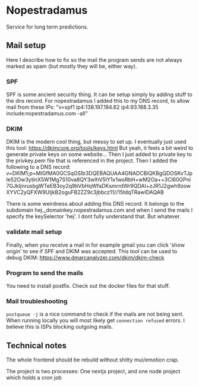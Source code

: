 # Nopestradamus

Service for long term predictions.

## Mail setup

Here I describe how to fix so the mail the program sends are not always marked as spam (but mostly they will be, either way).

### SPF

SPF is some ancient security thing. It can be setup simply by adding stuff to the dns record.
For nopestradamus I added this to my DNS record, to allow mail from these IPs:
"v=spf1 ip4:138.197.184.62 ip4:93.188.3.35 include:nopestradamus.com -all"

### DKIM

DKIM is the modern cool thing, but messy to set up. I eventually just used this tool: https://dkimcore.org/tools/keys.html
But yeah, it feels a bit weird to generate private keys on some website...
Then I just added to private key to the privkey.pem file that is referenced in the project.
Then I added the following to a DNS record:
v=DKIM1;p=MIGfMA0GCSqGSIb3DQEBAQUAA4GNADCBiQKBgQDOSKvTJpIe52Ow3ytinX5W1Mg7S10va8QY3wIhV5IY1x1woRbH+wM2Oa++3Cl60GPni7GJkIjnrusbgWTeEB3oy2q9bVbHqWfaDKsmrrdWr9QDAI+zJR1J2gwh9zowXYVC2yQFXW9UIjkB2oguFB2ZZ9c3jbbcz11//15tdqTRawIDAQAB

There is some weirdness about adding this DNS record. It belongs to the subdomain hej.\_domainkey.nopestradamus.com and when I send the mails I specify the keySelector 'hej'. I dont fully understand that. But whatever.

### validate mail setup

Finally, when you receive a mail in for example gmail you can click 'show origin' to see if SPF and DKIM was accepted.
This tool can be used to debug DKIM: https://www.dmarcanalyzer.com/dkim/dkim-check

### Program to send the mails

You need to install postfix. Check out the docker files for that stuff.

### Mail troubleshooting

`postqueue -j` is a nice command to check if the mails are not being sent.
When running locally you will most likely get `connection refused` errors. I believe this is ISPs blocking outgoing mails.

## Technical notes

The whole frontend should be rebuild without shitty mui/emotion crap.

The project is two processes: One nextjs project, and one node project which holds a cron job
